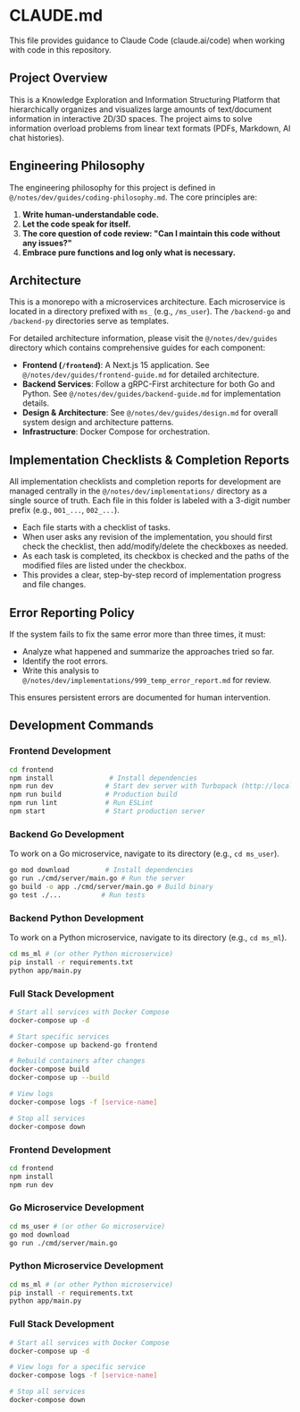# CLAUDE.md

This file provides guidance to Claude Code (claude.ai/code) when working with code in this repository.

## Project Overview

This is a Knowledge Exploration and Information Structuring Platform that hierarchically organizes and visualizes large amounts of text/document information in interactive 2D/3D spaces. The project aims to solve information overload problems from linear text formats (PDFs, Markdown, AI chat histories).

## Engineering Philosophy

The engineering philosophy for this project is defined in `@/notes/dev/guides/coding-philosophy.md`. The core principles are:
1.  **Write human-understandable code.**
2.  **Let the code speak for itself.**
3.  **The core question of code review: "Can I maintain this code without any issues?"**
4.  **Embrace pure functions and log only what is necessary.**

## Architecture

This is a monorepo with a microservices architecture. Each microservice is located in a directory prefixed with `ms_` (e.g., `/ms_user`). The `/backend-go` and `/backend-py` directories serve as templates.

For detailed architecture information, please visit the `@/notes/dev/guides` directory which contains comprehensive guides for each component:

- **Frontend (`/frontend`)**: A Next.js 15 application. See `@/notes/dev/guides/frontend-guide.md` for detailed architecture.
- **Backend Services**: Follow a gRPC-First architecture for both Go and Python. See `@/notes/dev/guides/backend-guide.md` for implementation details.
- **Design & Architecture**: See `@/notes/dev/guides/design.md` for overall system design and architecture patterns.
- **Infrastructure**: Docker Compose for orchestration.

## Implementation Checklists & Completion Reports

All implementation checklists and completion reports for development are managed centrally in the `@/notes/dev/implementations/` directory as a single source of truth. Each file in this folder is labeled with a 3-digit number prefix (e.g., `001_...`, `002_...`).

- Each file starts with a checklist of tasks.
- When user asks any revision of the implementation, you should first check the checklist, then add/modify/delete the checkboxes as needed.
- As each task is completed, its checkbox is checked and the paths of the modified files are listed under the checkbox.
- This provides a clear, step-by-step record of implementation progress and file changes.

## Error Reporting Policy

If the system fails to fix the same error more than three times, it must:
- Analyze what happened and summarize the approaches tried so far.
- Identify the root errors.
- Write this analysis to `@/notes/dev/implementations/999_temp_error_report.md` for review.

This ensures persistent errors are documented for human intervention.

## Development Commands

### Frontend Development
```bash
cd frontend
npm install              # Install dependencies
npm run dev             # Start dev server with Turbopack (http://localhost:3000)
npm run build           # Production build
npm run lint            # Run ESLint
npm start               # Start production server
```

### Backend Go Development
To work on a Go microservice, navigate to its directory (e.g., `cd ms_user`).
```bash
go mod download         # Install dependencies
go run ./cmd/server/main.go # Run the server
go build -o app ./cmd/server/main.go # Build binary
go test ./...          # Run tests
```

### Backend Python Development
To work on a Python microservice, navigate to its directory (e.g., `cd ms_ml`).
```bash
cd ms_ml # (or other Python microservice)
pip install -r requirements.txt
python app/main.py
```

### Full Stack Development
```bash
# Start all services with Docker Compose
docker-compose up -d

# Start specific services
docker-compose up backend-go frontend

# Rebuild containers after changes
docker-compose build
docker-compose up --build

# View logs
docker-compose logs -f [service-name]

# Stop all services
docker-compose down
```

### Frontend Development
```bash
cd frontend
npm install
npm run dev
```

### Go Microservice Development
```bash
cd ms_user # (or other Go microservice)
go mod download
go run ./cmd/server/main.go
```

### Python Microservice Development
```bash
cd ms_ml # (or other Python microservice)
pip install -r requirements.txt
python app/main.py
```

### Full Stack Development
```bash
# Start all services with Docker Compose
docker-compose up -d

# View logs for a specific service
docker-compose logs -f [service-name]

# Stop all services
docker-compose down
```
